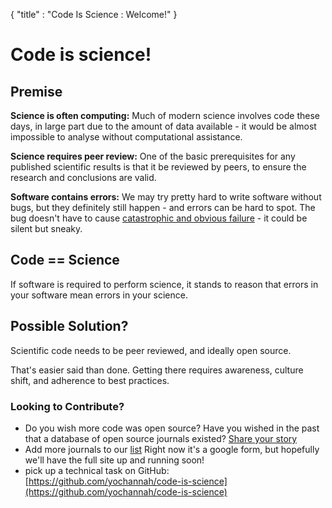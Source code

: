 {
  "title" : "Code Is Science : Welcome!"
}

# Code is science!

## Premise

**Science is often computing:** Much of modern science involves code these days, in large part due to the amount of data available - it would be almost impossible to analyse without computational assistance.

**Science requires peer review:** One of the basic prerequisites for any published scientific results is that it be reviewed by peers, to ensure the research and conclusions are valid.

**Software contains errors:** We may try pretty hard to write software without bugs, but they definitely still happen - and errors can be hard to spot. The bug doesn't have to cause [catastrophic and obvious failure](https://www.scientificamerican.com/article/pogue-5-most-embarrassing-software-bugs-in-history/) - it could be silent but sneaky.

## Code == Science

If software is required to perform science, it stands to reason that errors in your software mean errors in your science.

## Possible Solution?

Scientific code needs to be peer reviewed, and ideally open source.

That's easier said than done. Getting there requires awareness, culture shift, and adherence to best practices.

### Looking to Contribute?

- Do you wish more code was open source? Have you wished in the past that a database of open source journals existed? [Share your story](https://goo.gl/forms/k3IBxlDgi97ZTJuf2)
- Add more journals to our [list](https://goo.gl/forms/Ak9WErbGVyeFioW33) Right now it's a google form, but hopefully we'll have the full site up and running soon!
- pick up a technical task on GitHub: [https://github.com/yochannah/code-is-science](https://github.com/yochannah/code-is-science)

<script type="text/javascript" src="//downloads.mailchimp.com/js/signup-forms/popup/embed.js" data-dojo-config="usePlainJson: true, isDebug: false"></script><script type="text/javascript">require(["mojo/signup-forms/Loader"], function(L) { L.start({"baseUrl":"mc.us17.list-manage.com","uuid":"d868cf85b37e79afa2a1bfb5b","lid":"3a072191dd"}) })</script>
